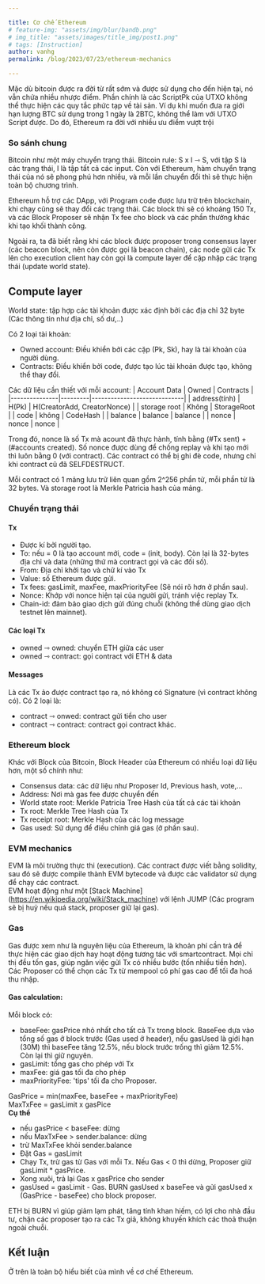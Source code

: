 ```yaml
---

title: Cơ chế Ethereum
# feature-img: "assets/img/blur/bandb.png"
# img_title: "assets/images/title_img/post1.png"
# tags: [Instruction]
author: vanhg
permalink: /blog/2023/07/23/ethereum-mechanics

---
```


Mặc dù bitcoin được ra đời từ rất sớm và được sử dụng cho đến hiện tại, nó vẫn chứa nhiều nhược điểm. Phần chính là các ScriptPk của UTXO không thể thực hiện các quy tắc phức tạp về tài sản. Ví dụ khi muốn đưa ra giới hạn lượng BTC sử dụng trong 1 ngày là 2BTC, không thể làm với UTXO Script được. Do đó, Ethereum ra đời với nhiều ưu điểm vượt trội

### So sánh chung
Bitcoin như một máy chuyển trạng thái. Bitcoin rule: S x I ⇾ S, với tập S là các trạng thái, I là tập tất cả các input. Còn với Ethereum, hàm chuyển trạng thái của nó sẽ phong phú hơn nhiều, và mỗi lần chuyển đổi thì sẽ thực hiện toàn bộ chương trình. 

Ethereum hỗ trợ các DApp, với Program code được lưu trữ trên blockchain, khi chạy cũng sẽ thay đổi các trạng thái. Các block thì sẽ có khoảng 150 Tx, và các Block Proposer sẽ nhận Tx fee cho block và các phần thưởng khác khi tạo khối thành công. 

Ngoài ra, ta đã biết rằng khi các block được proposer trong consensus layer (các beacon block, nên còn được gọi là beacon chain), các node gửi các Tx lên cho execution client hay còn gọi là compute layer để cập nhập các trạng thái (update world state).
## Compute layer
World state: tập hợp các tài khoản được xác định bởi các địa chỉ 32 byte (Các thông tin như địa chỉ, số dư,..)

Có 2 loại tài khoản:
- Owned account: Điều khiển bởi các cặp (Pk, Sk), hay là tài khoản của người dùng.
- Contracts: Điều khiển bởi code, được tạo lúc tài khoản được tạo, không thể thay đổi.

Các dữ liệu cần thiết với mỗi account:
| Account Data  | Owned   | Contracts                   |
|---------------|---------|-----------------------------|
| address(tính) | H(Pk)   | H(CreatorAdd, CreatorNonce) |
| storage root  | Không   | StorageRoot                 |
| code          | không   | CodeHash                    |
| balance       | balance | balance                     |
| nonce         | nonce   | nonce                       |

Trong đó, nonce là số Tx mà acount đã thực hành, tính bằng (#Tx sent) + (#accounts created). Số nonce được dùng để chống replay và khi tạo mới thì luôn bằng 0 (với contract).  Các contract có thể bị ghi đè code, nhưng chỉ khi contract cũ đã SELFDESTRUCT.   

Mỗi contract có 1 mảng lưu trữ liên quan gồm 2^256 phần tử, mỗi phần tử là 32 bytes. Và storage root là Merkle Patricia hash của mảng.

### Chuyển trạng thái
#### Tx
- Được kí bởi người tạo.
- To: nếu = 0 là tạo account mới, code = (init, body). Còn lại là 32-bytes địa chỉ và data (những thứ mà contract gọi và các đối số).
- From: Địa chỉ khởi tạo và chữ kí vào Tx
- Value: số Ethereum được gửi.
- Tx fees: gasLimit, maxFee, maxPriorityFee (Sẽ nói rõ hơn ở phần sau).
- Nonce: Khớp với nonce hiện tại của người gửi, tránh việc replay Tx.
- Chain-id: đảm bảo giao dịch gửi đúng chuỗi (không thể dùng giao dịch testnet lên mainnet).

#### Các loại Tx
- owned ⇾ owned: chuyển ETH giữa các user
- owned ⇾ contract: gọi contract với ETH & data

#### Messages
Là các Tx ảo được contract tạo ra, nó không có Signature (vì contract không có). Có 2 loại là:
- contract ⇾ onwed: contract gửi tiền cho user
- contract ⇾ contract: contract gọi contract khác.

### Ethereum block 
Khác với Block của Bitcoin, Block Header của Ethereum có nhiều loại dữ liệu hơn, một số chính như:
- Consensus data: các dữ liệu như Proposer Id, Previous hash, vote,...
- Address: Nơi mà gas fee được chuyển đến
- World state root: Merkle Patricia Tree Hash của tất cả các tài khoản
- Tx root: Merkle Tree Hash của Tx
- Tx receipt root: Merkle Hash của các log message
- Gas used: Sử dụng để điều chỉnh giá gas (ở phần sau).

### EVM mechanics
EVM là môi trường thực thi (execution). Các contract được viết bằng solidity, sau đó sẽ được compile thành EVM bytecode và được các validator sử dụng để chạy các contract. <br>
EVM hoạt động như một [Stack Machine] (https://en.wikipedia.org/wiki/Stack_machine) với lệnh JUMP (Các program sẽ bị huỷ nếu quá stack, proposer giữ lại gas).

### Gas
Gas được xem như là nguyên liệu của Ethereum, là khoản phí cần trả để thực hiện các giao dịch hay hoạt động tương tác với smartcontract. Mọi chỉ thị đều tốn gas, giúp ngăn việc gửi Tx có nhiều bước (tốn nhiều tiền hơn). Các Proposer có thể chọn các Tx từ mempool có phí gas cao để tối đa hoá thu nhập.

#### Gas calculation:
Mỗi block có: 
- baseFee: gasPrice nhỏ nhất cho tất cả Tx trong block. BaseFee dựa vào tổng số gas ở block trước (Gas used ở header), nếu gasUsed là giới hạn (30M) thì baseFee tăng 12.5%, nếu block trước trống thì giảm 12.5%. Còn lại thì giữ nguyên. 
- gasLimit: tổng gas cho phép với Tx
- maxFee: giá gas tối đa cho phép
- maxPriorityFee: 'tips' tối đa cho Proposer.

GasPrice = min(maxFee, baseFee + maxPriorityFee) <br>
MaxTxFee = gasLimit x gasPice <br>
<strong> Cụ thể </strong>
- nếu gasPrice < baseFee: dừng
- nếu MaxTxFee > sender.balance: dừng
- trừ MaxTxFee khỏi sender.balance
- Đặt Gas = gasLimit
- Chạy Tx, trừ gas từ Gas với mỗi Tx. Nếu Gas < 0 thì dừng, Proposer giữ gasLimit * gasPrice.
- Xong xuôi, trả lại Gas x gasPrice cho sender
- gasUsed = gasLimit - Gas. BURN gasUsed x baseFee và gửi gasUsed x (GasPrice - baseFee) cho block proposer. 

ETH bị BURN vì giúp giảm lạm phát, tăng tính khan hiếm, có lợi cho nhà đầu tư, chặn các proposer tạo ra các Tx giả, không khuyến khích các thoả thuận ngoài chuỗi.

## Kết luận
Ở trên là toàn bộ hiểu biết của mình về cơ chế Ethereum.
